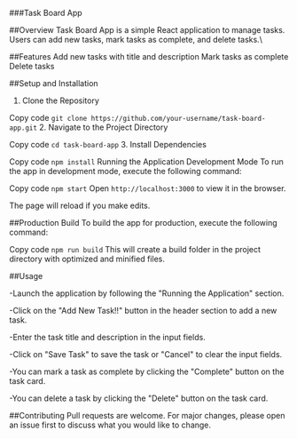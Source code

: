 ###Task Board App

##Overview
Task Board App is a simple React application to manage tasks. Users can add new tasks, mark tasks as complete, and delete tasks.\

##Features
Add new tasks with title and description
Mark tasks as complete
Delete tasks

##Setup and Installation
1. Clone the Repository

Copy code
`git clone https://github.com/your-username/task-board-app.git`
2. Navigate to the Project Directory

Copy code
`cd task-board-app`
3. Install Dependencies

Copy code
`npm install`
Running the Application
Development Mode
To run the app in development mode, execute the following command:

Copy code
`npm start`
Open `http://localhost:3000` to view it in the browser.

The page will reload if you make edits.

##Production Build
To build the app for production, execute the following command:

Copy code
`npm run build`
This will create a build folder in the project directory with optimized and minified files.

##Usage

-Launch the application by following the "Running the Application" section.

-Click on the "Add New Task!!" button in the header section to add a new task.

-Enter the task title and description in the input fields.

-Click on "Save Task" to save the task or "Cancel" to clear the input fields.

-You can mark a task as complete by clicking the "Complete" button on the task card.

-You can delete a task by clicking the "Delete" button on the task card.

##Contributing
Pull requests are welcome. For major changes, please open an issue first to discuss what you would like to change.
